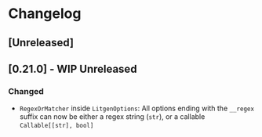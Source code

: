 # Changelog

## [Unreleased]

## [0.21.0] - WIP Unreleased

### Changed
- `RegexOrMatcher` inside `LitgenOptions`:
  All options ending with the `__regex` suffix can now be either a regex string (`str`),
  or a callable `Callable[[str], bool]`
